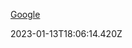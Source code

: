 <div class="content-section">
<div class="section-container" markdown="1">

[Google](https://google.com)
</div>
</div> 2023-01-13T18:06:14.420Z